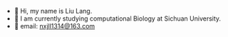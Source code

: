 - 👋 Hi, my name is Liu Lang. 
- 🌱 I am currently studying computational Biology at Sichuan University.
- 📧 email: nxjll1314@163.com


<!---
breeze1228/breeze1228 is a ✨ special ✨ repository because its `README.md` (this file) appears on your GitHub profile.
You can click the Preview link to take a look at your changes.
--->
